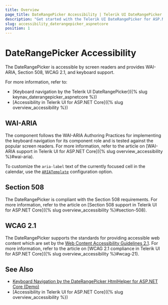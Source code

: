 ```yaml
---
title: Overview
page_title: DateRangePicker Accessibility | Telerik UI DateRangePicker HtmlHelper for ASP.NET Core
description: "Get started with the Telerik UI DateRangePicker for ASP.NET Core and learn about its accessibility support for WAI-ARIA, Section 508, and WCAG 2.1."
slug: accessibility_daterangepicker_aspnetcore
position: 1
---
```


# DateRangePicker Accessibility

The DateRangePicker is accessible by screen readers and provides WAI-ARIA, Section 508, WCAG 2.1, and keyboard support.

For more information, refer to:
* [Keyboard navigation by the Telerik UI DateRangePicker]({% slug keynav_daterangepicker_aspnetcore %})
* [Accessibility in Telerik UI for ASP.NET Core]({% slug overview_accessibility %})

## WAI-ARIA

The component follows the WAI-ARIA Authoring Practices for implementing the keyboard navigation for its component role and is tested against the popular screen readers. For more information, refer to the article on [WAI-ARIA support in Telerik UI for ASP.NET Core]({% slug overview_accessibility %}#wai-aria).

To customize the `aria-label` text of the currently focused cell in the calendar, use the [`ARIATemplate`](/api/Kendo.Mvc.UI.Fluent/DateRangePickerBuilder#ariatemplatesystemstring) configuration option.

## Section 508

The DateRangePicker is compliant with the Section 508 requirements. For more information, refer to the article on [Section 508 support in Telerik UI for ASP.NET Core]({% slug overview_accessibility %}#section-508).

## WCAG 2.1

The DateRangePicker supports the standards for providing accessible web content which are set by the [Web Content Accessibility Guidelines 2.1](https://www.w3.org/TR/WCAG/). For more information, refer to the article on [WCAG 2.1 compliance in Telerik UI for ASP.NET Core]({% slug overview_accessibility %}#wcag-21).

## See Also

* [Keyboard Navigation by the DateRangePicker HtmlHelper for ASP.NET Core (Demo)](https://demos.telerik.com/aspnet-core/daterangepicker/index)
* [Accessibility in Telerik UI for ASP.NET Core]({% slug overview_accessibility %})
